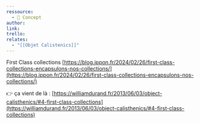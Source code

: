 ```yaml
---
ressource:
  - 🧠 Concept
author: 
link: 
trello: 
relates:
  - "[[Objet Calistenics]]"
---
```

First Class collections [https://blog.ippon.fr/2024/02/26/first-class-collections-encapsulons-nos-collections/](https://blog.ippon.fr/2024/02/26/first-class-collections-encapsulons-nos-collections/)


👉 ça vient de là : [https://williamdurand.fr/2013/06/03/object-calisthenics/#4-first-class-collections](https://williamdurand.fr/2013/06/03/object-calisthenics/#4-first-class-collections)